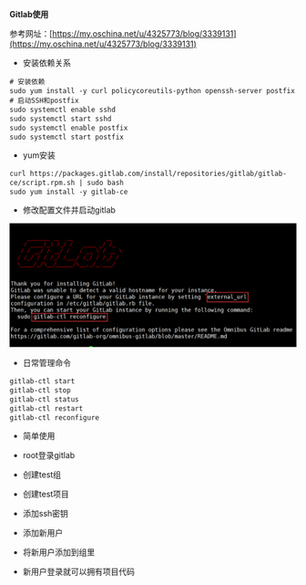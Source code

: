 **Gitlab使用**

参考网址：[https://my.oschina.net/u/4325773/blog/3339131](https://my.oschina.net/u/4325773/blog/3339131)

- 安装依赖关系

```
# 安装依赖
sudo yum install -y curl policycoreutils-python openssh-server postfix
# 启动SSH和postfix
sudo systemctl enable sshd
sudo systemctl start sshd
sudo systemctl enable postfix
sudo systemctl start postfix
```

- yum安装

```
curl https://packages.gitlab.com/install/repositories/gitlab/gitlab-
ce/script.rpm.sh | sudo bash
sudo yum install -y gitlab-ce
```

- 修改配置文件并启动gitlab

![](images/WEBRESOURCEa0adf3982f7c0d84ad09a2bf61b51319截图.png)

- 日常管理命令

```
gitlab-ctl start
gitlab-ctl stop
gitlab-ctl status
gitlab-ctl restart
gitlab-ctl reconfigure
```

- 简单使用

- root登录gitlab

- 创建test组

- 创建test项目

- 添加ssh密钥

- 添加新用户

- 将新用户添加到组里

- 新用户登录就可以拥有项目代码